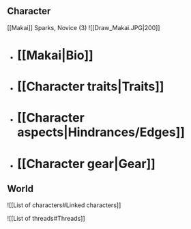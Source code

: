 ## Character
[[Makai]] Sparks, Novice (3)
![[Draw_Makai.JPG|200]]
- # [[Makai|Bio]]
- # [[Character traits|Traits]]
- # [[Character aspects|Hindrances/Edges]]
- # [[Character gear|Gear]]
## World
![[List of characters#Linked characters]]

![[List of threads#Threads]]